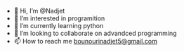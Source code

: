 - 👋 Hi, I’m @Nadjet
- 👀 I’m interested in programition
- 🌱 I’m currently learning python
- 💞️ I’m looking to collaborate on advandced programming
- 📫 How to reach me bounourinadjet5@gmail.com

<!---
NadOth/NadOth is a ✨ special ✨ repository because its `README.md` (this file) appears on your GitHub profile.
You can click the Preview link to take a look at your changes.
--->
